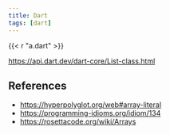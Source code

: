 ```yaml
---
title: Dart
tags: [dart]
---
```


{{< r "a.dart" >}}

<https://api.dart.dev/dart-core/List-class.html>

## References

- <https://hyperpolyglot.org/web#array-literal>
- <https://programming-idioms.org/idiom/134>
- <https://rosettacode.org/wiki/Arrays>
